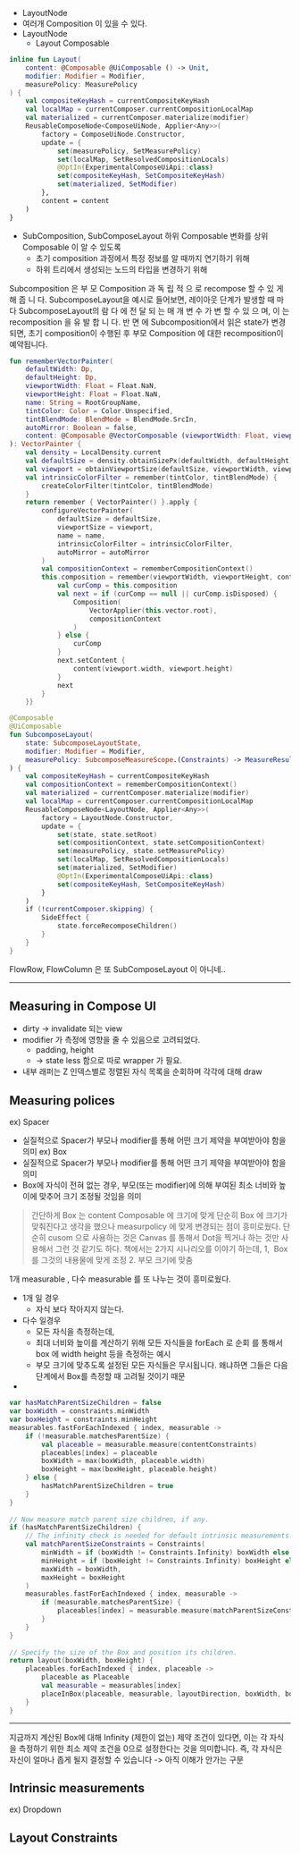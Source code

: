 - LayoutNode
- 여러개 Composition 이 있을 수 있다. 
- LayoutNode
	- Layout Composable
```kotlin
inline fun Layout(  
    content: @Composable @UiComposable () -> Unit,  
    modifier: Modifier = Modifier,  
    measurePolicy: MeasurePolicy  
) {  
    val compositeKeyHash = currentCompositeKeyHash  
    val localMap = currentComposer.currentCompositionLocalMap  
    val materialized = currentComposer.materialize(modifier)  
    ReusableComposeNode<ComposeUiNode, Applier<Any>>(  
        factory = ComposeUiNode.Constructor,  
        update = {  
            set(measurePolicy, SetMeasurePolicy)  
            set(localMap, SetResolvedCompositionLocals)  
            @OptIn(ExperimentalComposeUiApi::class)  
            set(compositeKeyHash, SetCompositeKeyHash)  
            set(materialized, SetModifier)  
        },  
        content = content  
    )  
}
```
- ​SubComposition, SubComposeLayout
	하위 Composable 변화를 상위 Composable 이 알 수 있도록
	- 초기 composition 과정에서 특정 정보를 알 때까지 연기하기 위해
	-  하위 트리에서 생성되는 노드의 타입을 변경하기 위해


Subcomposition 은 부 모 Composition 과 독 립 적 으 로 recompose 할 수 있 게 해 줍 니 다.
SubcomposeLayout을 예시로 들어보면, 레이아웃 단계가 발생할 때 마다 SubcomposeLayout의
람 다 에 전 달 되 는 매 개 변 수 가 변 할 수 있 으 며, 이 는 recomposition 을 유 발 합 니 다. 반 면 에
Subcomposition에서 읽은 state가 변경되면, 초기 composition이 수행된 후 부모 Composition
에 대한 recomposition이 예약됩니다.

```kotlin
fun rememberVectorPainter(  
    defaultWidth: Dp,  
    defaultHeight: Dp,  
    viewportWidth: Float = Float.NaN,  
    viewportHeight: Float = Float.NaN,  
    name: String = RootGroupName,  
    tintColor: Color = Color.Unspecified,  
    tintBlendMode: BlendMode = BlendMode.SrcIn,  
    autoMirror: Boolean = false,  
    content: @Composable @VectorComposable (viewportWidth: Float, viewportHeight: Float) -> Unit  
): VectorPainter {  
    val density = LocalDensity.current  
    val defaultSize = density.obtainSizePx(defaultWidth, defaultHeight)  
    val viewport = obtainViewportSize(defaultSize, viewportWidth, viewportHeight)  
    val intrinsicColorFilter = remember(tintColor, tintBlendMode) {  
        createColorFilter(tintColor, tintBlendMode)  
    }  
    return remember { VectorPainter() }.apply {  
        configureVectorPainter(  
            defaultSize = defaultSize,  
            viewportSize = viewport,  
            name = name,  
            intrinsicColorFilter = intrinsicColorFilter,  
            autoMirror = autoMirror  
        )  
        val compositionContext = rememberCompositionContext()  
        this.composition = remember(viewportWidth, viewportHeight, content) {  
            val curComp = this.composition  
            val next = if (curComp == null || curComp.isDisposed) {  
                Composition(  
                    VectorApplier(this.vector.root),  
                    compositionContext  
                )  
            } else {  
                curComp  
            }  
            next.setContent {  
                content(viewport.width, viewport.height)  
            }  
            next  
        }  
    }}
```

```kotlin
@Composable  
@UiComposable  
fun SubcomposeLayout(  
    state: SubcomposeLayoutState,  
    modifier: Modifier = Modifier,  
    measurePolicy: SubcomposeMeasureScope.(Constraints) -> MeasureResult  
) {  
    val compositeKeyHash = currentCompositeKeyHash  
    val compositionContext = rememberCompositionContext()  
    val materialized = currentComposer.materialize(modifier)  
    val localMap = currentComposer.currentCompositionLocalMap  
    ReusableComposeNode<LayoutNode, Applier<Any>>(  
        factory = LayoutNode.Constructor,  
        update = {  
            set(state, state.setRoot)  
            set(compositionContext, state.setCompositionContext)  
            set(measurePolicy, state.setMeasurePolicy)  
            set(localMap, SetResolvedCompositionLocals)  
            set(materialized, SetModifier)  
            @OptIn(ExperimentalComposeUiApi::class)  
            set(compositeKeyHash, SetCompositeKeyHash)  
        }  
    )  
    if (!currentComposer.skipping) {  
        SideEffect {  
            state.forceRecomposeChildren()  
        }  
    }  
}
```

FlowRow, FlowColumn 은 또 SubComposeLayout 이 아니네..

---
## Measuring in Compose UI
- dirty -> invalidate 되는 view
- modifier 가 측정에 영향을 줄 수 있음으로 고려되었다. 
	- padding, height
	- -> state less 함으로 따로 wrapper 가 필요.
- 내부 래퍼는 Z 인덱스별로 정렬된 자식 목록을 순회하며 각각에 대해 draw

## Measuring polices
ex) Spacer
- 실질적으로 Spacer가 부모나 modifier를 통해 어떤 크기 제약을 부여받아야 함을 의미
ex) Box
- 실질적으로 Spacer가 부모나 modifier를 통해 어떤 크기 제약을 부여받아야 함을 의미
- Box에 자식이 전혀 없는 경우, 부모(또는 modifier)에 의해 부여된 최소 너비와 높이에 맞추어 크기 조정될 것임을 의미

> 간단하게 Box 는 content  Composable 에 크기에 맞게 단순히 Box 에 크기가 맞춰진다고 생각을 했으나 measurpolicy 에 맞게 변경되는 점이 흥미로웠다. 단순히 cusom 으로 사용하는 것은 Canvas 를 통해서 Dot을 찍거나 하는 것만 사용해서 그런 것 같기도 하다. 
> 책에서는 2가지 시나리오를 이야기 하는데,
> 1,  Box를 그것의 내용물에 맞게 조정
> 2. 부모 크기에 맞춤

1개 measurable , 다수 measurable 를 또 나누는 것이 흥미로웠다.
- 1개 일 경우
	- 자식 보다 작아지지 않는다.
- 다수 일경우
	- 모든 자식을 측정하는데, 
	- 최대 너비와 높이를 계산하기 위해 모든 자식들을 forEach 로 순회 를 통해서 box 에 width height 등을 측정하는 예시
	- 부모 크기에 맞추도록 설정된 모든 자식들은 무시됩니다. 왜냐하면 그들은 다음 단계에서 Box를 측정할 때 고려될 것이기 때문
- 
```kotlin
var hasMatchParentSizeChildren = false  
var boxWidth = constraints.minWidth  
var boxHeight = constraints.minHeight  
measurables.fastForEachIndexed { index, measurable ->  
    if (!measurable.matchesParentSize) {  
        val placeable = measurable.measure(contentConstraints)  
        placeables[index] = placeable  
        boxWidth = max(boxWidth, placeable.width)  
        boxHeight = max(boxHeight, placeable.height)  
    } else {  
        hasMatchParentSizeChildren = true  
    }  
}  
  
// Now measure match parent size children, if any.  
if (hasMatchParentSizeChildren) {  
    // The infinity check is needed for default intrinsic measurements.  
    val matchParentSizeConstraints = Constraints(  
        minWidth = if (boxWidth != Constraints.Infinity) boxWidth else 0,  
        minHeight = if (boxHeight != Constraints.Infinity) boxHeight else 0,  
        maxWidth = boxWidth,  
        maxHeight = boxHeight  
    )  
    measurables.fastForEachIndexed { index, measurable ->  
        if (measurable.matchesParentSize) {  
            placeables[index] = measurable.measure(matchParentSizeConstraints)  
        }  
    }  
}  
  
// Specify the size of the Box and position its children.  
return layout(boxWidth, boxHeight) {  
    placeables.forEachIndexed { index, placeable ->  
        placeable as Placeable  
        val measurable = measurables[index]  
        placeInBox(placeable, measurable, layoutDirection, boxWidth, boxHeight, alignment)  
    }  
}
```
---
지금까지 계산된 Box에 대해 Infinity (제한이 없는) 제약 조건이 있다면, 이는 각 자식을 측정하기 위한 최소 제약 조건을 0으로 설정한다는 것을 의미합니다. 즉, 각 자식은 자신이 얼마나 좁게 될지 결정할 수 있습니다
-> 아직 이해가 안가는 구문

## Intrinsic measurements
ex) Dropdown

## Layout Constraints
